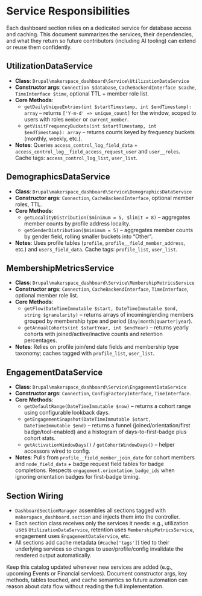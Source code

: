 # Service Responsibilities

Each dashboard section relies on a dedicated service for database access and caching. This document summarizes the services, their dependencies, and what they return so future contributors (including AI tooling) can extend or reuse them confidently.

## UtilizationDataService
- **Class**: `Drupal\makerspace_dashboard\Service\UtilizationDataService`
- **Constructor args**: `Connection $database`, `CacheBackendInterface $cache`, `TimeInterface $time`, optional TTL + member role list.
- **Core Methods**:
  - `getDailyUniqueEntries(int $startTimestamp, int $endTimestamp): array` – returns `['Y-m-d' => unique_count]` for the window, scoped to users with roles `member` or `current_member`.
  - `getVisitFrequencyBuckets(int $startTimestamp, int $endTimestamp): array` – returns counts keyed by frequency buckets (monthly, weekly, etc.).
- **Notes**: Queries `access_control_log_field_data` + `access_control_log__field_access_request_user` and `user__roles`. Cache tags: `access_control_log_list`, `user_list`.

## DemographicsDataService
- **Class**: `Drupal\makerspace_dashboard\Service\DemographicsDataService`
- **Constructor args**: `Connection`, `CacheBackendInterface`, optional member roles, TTL.
- **Core Methods**:
  - `getLocalityDistribution($minimum = 5, $limit = 8)` – aggregates member counts by profile address locality.
  - `getGenderDistribution($minimum = 5)` – aggregates member counts by gender field, rolling smaller buckets into “Other”.
- **Notes**: Uses profile tables (`profile`, `profile__field_member_address`, etc.) and `users_field_data`. Cache tags: `profile_list`, `user_list`.

## MembershipMetricsService
- **Class**: `Drupal\makerspace_dashboard\Service\MembershipMetricsService`
- **Constructor args**: `Connection`, `CacheBackendInterface`, `TimeInterface`, optional member role list.
- **Core Methods**:
  - `getFlow(DateTimeImmutable $start, DateTimeImmutable $end, string $granularity)` – returns arrays of incoming/ending members grouped by membership type and period (`day|month|quarter|year`).
  - `getAnnualCohorts(int $startYear, int $endYear)` – returns yearly cohorts with joined/active/inactive counts and retention percentages.
- **Notes**: Relies on profile join/end date fields and membership type taxonomy; caches tagged with `profile_list`, `user_list`.

## EngagementDataService
- **Class**: `Drupal\makerspace_dashboard\Service\EngagementDataService`
- **Constructor args**: `Connection`, `ConfigFactoryInterface`, `TimeInterface`.
- **Core Methods**:
  - `getDefaultRange(DateTimeImmutable $now)` – returns a cohort range using configurable lookback days.
  - `getEngagementSnapshot(DateTimeImmutable $start, DateTimeImmutable $end)` – returns a funnel (joined/orientation/first badge/tool-enabled) and a histogram of days-to-first-badge plus cohort stats.
  - `getActivationWindowDays()` / `getCohortWindowDays()` – helper accessors wired to config.
- **Notes**: Pulls from `profile__field_member_join_date` for cohort members and `node_field_data` + badge request field tables for badge completions. Respects `engagement.orientation_badge_ids` when ignoring orientation badges for first-badge timing.

## Section Wiring
- `DashboardSectionManager` assembles all sections tagged with `makerspace_dashboard.section` and injects them into the controller.
- Each section class receives only the services it needs: e.g., utilization uses `UtilizationDataService`, retention uses `MembershipMetricsService`, engagement uses `EngagementDataService`, etc.
- All sections add cache metadata (`#cache['tags']`) tied to their underlying services so changes to user/profile/config invalidate the rendered output automatically.

Keep this catalog updated whenever new services are added (e.g., upcoming Events or Financial services). Document constructor args, key methods, tables touched, and cache semantics so future automation can reason about data flow without reading the full implementation.
